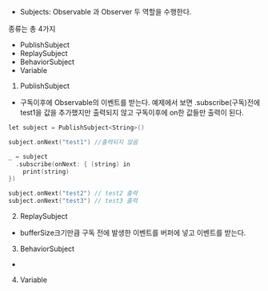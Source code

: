 - Subjects: Observable 과 Observer 두 역할을 수행한다.

종류는 총 4가지
- PublishSubject
- ReplaySubject
- BehaviorSubject
- Variable

1. PublishSubject
- 구독이후에 Observable의 이벤트를 받는다. 예제에서 보면 .subscribe(구독)전에 test1을 값을 추가했지만 출력되지 않고 구독이후에
on한 값들만 출력이 된다.


```c
let subject = PublishSubject<String>()

subject.onNext("test1") //출력되지 않음

_ = subject
  .subscribe(onNext: { (string) in
    print(string)
})

subject.onNext("test2") // test2 출력
subject.onNext("test3") // test3 출력

```
2. ReplaySubject
- bufferSize크기만큼 구독 전에 발생한 이벤트를 버퍼에 넣고 이벤트를 받는다.

3. BehaviorSubject
- 

4. Variable
